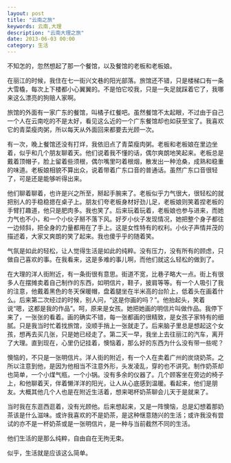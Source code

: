 ```yaml
---
layout: post
title: "云南之旅"
keywords: 云南,大理
description: "云南大理之旅"
date: 2013-06-03 00:00
category: 生活
---
```


不知怎的，忽然想起了那一个餐馆，以及餐馆的老板和老板娘。

在丽江的时候，我住在七一街兴文巷的阳光部落。旅馆还不错，只是楼梯口有一条大雪橇，每次上下楼都小心翼翼的。不是怕它咬我，只是一失足就踩着它了，我哪来这么漂亮的狗赔人家啊。

旅馆的外面有一家广东的餐馆，叫橘子红餐吧。虽然餐馆不太起眼，不过由于自己一个人在云南吃的不是太好，看见这么近的一个广东餐馆却也如获至宝了。我喜欢它的青菜瘦肉粥，所以每天从外面回来都要去光顾一次。

有一次，晚上餐馆还没有打烊，我依旧点了青菜瘦肉粥。老板和老板娘在里边坐着，似乎和几个朋友聊着天。他们说着我不懂的话，偶尔爽朗地笑起来。老板总是戴着顶帽子，脸上留着些须根，偶尔嘴里叼着根烟，散发出一种沧桑，成熟和稳重的味道。老板娘相貌不算出众，说着带着广东口音的普通话。虽然广东口音很轻了，可是还是能够听得出来。

他们聊着聊着，也许是兴之所至，掰起手腕来了。老板似乎力气很大，很轻松的就把别人的手稳稳摁在桌子上。朋友们夸老板身材好劲儿足，老板娘则笑着捏老板的手臂打趣道，他只是肥肉多。我也笑了。后来玩着玩着，老板娘也参与进来，而她力气也不小，和一个小伙子掰不落下风。好歹小伙子发现情况，她把整个身子都往一边倾斜，把全身的力量都用在了手上。这是女性特有的权利。小伙子声情并茂的描述着，大家又爽朗的笑了起来。我也傻乎乎的随着笑。

气氛是如此的轻松，让人觉得生活是如此的纯粹。没有压力，没有所有的顾虑，只做自己喜欢的事。在我看来，这是多难的事儿啊，而他们就这么轻松的做到了。

在大理的洋人街附近，有一条街很有意思。街道不宽，比巷子略大一点。街上有很多人在摆摊卖着自己制作的东西，如明信片，鞋子，披肩等等。有一个人吸引了我的注意，他戴着黑色的冬天保暖帽，盘着腿坐在半米高的台阶上，低着头在画着什么。后来第二次经过的时候，别人问，“这是你画的吗？”。他抬起头，笑着说“嗯，这都是我的作品”。呵，原来是女孩。她把她画的明信片叫做作品。我停下来了，一张张的看着。画的确实不错，每一张都画的很精致，是女孩子家特有的细腻。只是我当时忙着找旅馆，没顺手捎上一张就走了。后来脑子里总是想起这个女孩，想再去买几张，只是她已经走了。第二天一早，我坐上去往丽江的汽车，离开了大理。直到现在，心里仍记挂着，懊恼着，那么好的东西为什么没有带一些呢？

懊恼的，不只是一张明信片。洋人街的附近，有一个人在卖着广州的炭烧奶茶。之所以注意到他，是因为他相当不注意外形，头发凌乱，穿的也不讲究。制作奶茶却也简单，一个小煤气瓶，一个小锅。没有多余的仪器了。几个顾客坐在旁边的椅子上，和他聊着天，伴着懒洋洋的阳光，让人从心底感到温暖。看起来，他们是朋友。大概其他几个人也是在附近生活着，想来喝杯奶茶聊会儿天于是就来了。

当时我在东逛西逛着，没有光顾他。后来想起来，又是一阵懊恼，总是幻想着那奶茶该是什么滋味。或许我喜欢的不是奶茶，是这种惬意随兴的生活；或许我没有尝试的亦不是一杯奶茶或是一张明信片，是一种与当前截然不同的生活。

他们生活的是那么纯粹，自由自在无拘无束。

似乎，生活就是应该这么简单。
